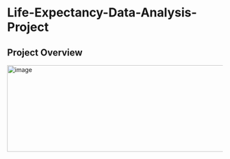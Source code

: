 # Life-Expectancy-Data-Analysis-Project

## Project Overview
<img width="800" height="202" alt="image" src="https://github.com/user-attachments/assets/1485987a-1238-4d96-88a0-30fbdeb658ba" />

